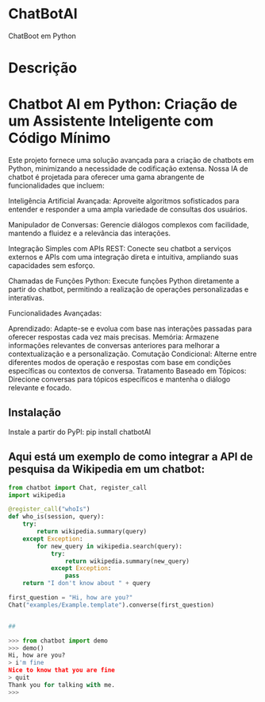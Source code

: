 # ChatBotAI
ChatBoot em Python 


# Descrição 

# Chatbot AI em Python: Criação de um Assistente Inteligente com Código Mínimo

Este projeto fornece uma solução avançada para a criação de chatbots em Python, minimizando a necessidade de codificação extensa. Nossa IA de chatbot é projetada para oferecer uma gama abrangente de funcionalidades que incluem:

Inteligência Artificial Avançada: Aproveite algoritmos sofisticados para entender e responder a uma ampla variedade de consultas dos usuários.

Manipulador de Conversas: Gerencie diálogos complexos com facilidade, mantendo a fluidez e a relevância das interações.

Integração Simples com APIs REST: Conecte seu chatbot a serviços externos e APIs com uma integração direta e intuitiva, ampliando suas capacidades sem esforço.

Chamadas de Funções Python: Execute funções Python diretamente a partir do chatbot, permitindo a realização de operações personalizadas e interativas.

Funcionalidades Avançadas:

Aprendizado: Adapte-se e evolua com base nas interações passadas para oferecer respostas cada vez mais precisas.
Memória: Armazene informações relevantes de conversas anteriores para melhorar a contextualização e a personalização.
Comutação Condicional: Alterne entre diferentes modos de operação e respostas com base em condições específicas ou contextos de conversa.
Tratamento Baseado em Tópicos: Direcione conversas para tópicos específicos e mantenha o diálogo relevante e focado.



## Instalação

Instale a partir do PyPI: pip install chatbotAI




## Aqui está um exemplo de como integrar a API de pesquisa da Wikipedia em um chatbot:

```python
from chatbot import Chat, register_call
import wikipedia

@register_call("whoIs")
def who_is(session, query):
    try:
        return wikipedia.summary(query)
    except Exception:
        for new_query in wikipedia.search(query):
            try:
                return wikipedia.summary(new_query)
            except Exception:
                pass
    return "I don't know about " + query

first_question = "Hi, how are you?"
Chat("examples/Example.template").converse(first_question)


##

>>> from chatbot import demo
>>> demo()
Hi, how are you?
> i'm fine
Nice to know that you are fine  
> quit
Thank you for talking with me.
>>> 
